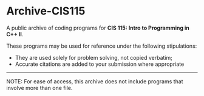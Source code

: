 # Archive-CIS115
A public archive of coding programs for **CIS 115: Intro to Programming in C++ II**.
 
These programs may be used for reference under the following stipulations:
- They are used solely for problem solving, not copied verbatim;
- Accurate citations are added to your submission where appropriate
** **
NOTE: For ease of access, this archive does not include programs that involve more than one file.
